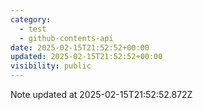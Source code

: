 ```yaml
---
category:
  - test
  - github-contents-api
date: 2025-02-15T21:52:52+00:00
updated: 2025-02-15T21:52:52+00:00
visibility: public
---
```


Note updated at 2025-02-15T21:52:52.872Z